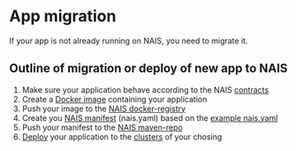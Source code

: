 App migration
=============

If your app is not already running on NAIS, you need to migrate it.


## Outline of migration or deploy of new app to NAIS

1. Make sure your application behave according to the NAIS [contracts](/#contracts)
2. Create a [Docker image](https://docs.docker.com/engine/reference/builder/) containing your application
3. Push your image to the [NAIS docker-registry](/dev-guide/nexus#docker-registry)
4. Create you [NAIS manifest](/contracts#nais-manifest) (nais.yaml) based on the [example nais.yaml](https://github.com/nais/naisd/blob/master/nais_example.yaml)
5. Push your manifest to the [NAIS maven-repo](/dev-guide/nexus#maven-repo)
6. [Deploy](/dev-guide/naisd.md#deploy) your application to the [clusters](/#clusters) of your chosing
